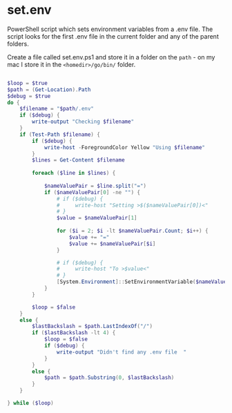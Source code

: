 

# set.env

PowerShell script which sets environment variables from a .env file. The script looks for the first .env file in the current folder and any of the parent folders.

Create a file called set.env.ps1 and store it in a folder on the `path` - on my mac I store it in the `<homedir>/go/bin/` folder.

```powershell

$loop = $true
$path = (Get-Location).Path
$debug = $true
do {
    $filename = "$path/.env"
    if ($debug) {
        write-output "Checking $filename"
    }
    if (Test-Path $filename) {
        if ($debug) {
            write-host -ForegroundColor Yellow "Using $filename" 
        }
        $lines = Get-Content $filename
            
        foreach ($line in $lines) {
                
            $nameValuePair = $line.split("=")
            if ($nameValuePair[0] -ne "") {
                # if ($debug) {
                #     write-host "Setting >$($nameValuePair[0])<"
                # }
                $value = $nameValuePair[1]
                
                for ($i = 2; $i -lt $nameValuePair.Count; $i++) {
                    $value += "="
                    $value += $nameValuePair[$i]
                }

                # if ($debug) {
                #     write-host "To >$value<"
                # }    
                [System.Environment]::SetEnvironmentVariable($nameValuePair[0], $value)
            }
        }

        $loop = $false
    }
    else {
        $lastBackslash = $path.LastIndexOf("/")
        if ($lastBackslash -lt 4) {
            $loop = $false
            if ($debug) {
                write-output "Didn't find any .env file  "
            }
        }
        else {
            $path = $path.Substring(0, $lastBackslash)
        }
    }

} while ($loop)



``````